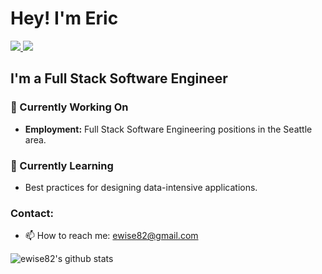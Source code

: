 # Hey! I'm Eric

 <!-- LinkedIn Contact -->
  <a href="https://www.linkedin.com/in/ericcwise/" target="_blank">
    <img src="https://img.shields.io/badge/-ERIC%20WISE-blue?style=for-the-badge&logo=Linkedin&logoColor=white"/>
  </a>
  
<!-- Email -->
  <a href="mailto:ewise82y@gmail.com">
    <img src="https://img.shields.io/badge/EMAIL-ewise82@gmail.com-d44638?style=for-the-badge"/>
  </a>


## I'm a Full Stack Software Engineer


### 🔭 Currently Working On

- <b>Employment:</b> Full Stack Software Engineering positions in the Seattle area.


### 🌱 Currently Learning

- Best practices for designing data-intensive applications.

### Contact:
- 📫 How to reach me: ewise82@gmail.com


![ewise82's github stats](https://github-readme-stats.vercel.app/api?username=ewise82&show_icons=true&theme=vue)


